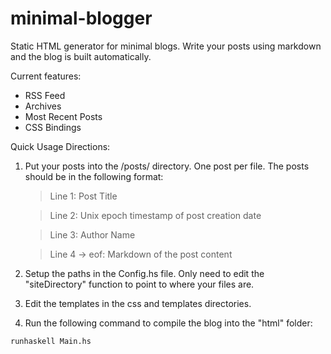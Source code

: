 minimal-blogger
===============

Static HTML generator for minimal blogs. Write your posts using markdown and the blog is built automatically.

Current features:
* RSS Feed 
* Archives 
* Most Recent Posts 
* CSS Bindings

Quick Usage Directions:

1. Put your posts into the /posts/ directory. One post per file. The posts should be in the following format:
    
    > Line 1: Post Title

    > Line 2: Unix epoch timestamp of post creation date
    
    > Line 3: Author Name
    
    > Line 4 -> eof: Markdown of the post content

2. Setup the paths in the Config.hs file. Only need to edit the "siteDirectory" function to point to where your files are.

3. Edit the templates in the css and templates directories.

4. Run the following command to compile the blog into the "html" folder:

```haskell
runhaskell Main.hs
```
